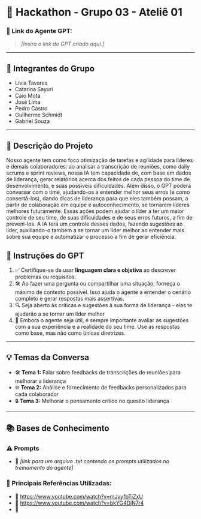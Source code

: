 # **🚀 Hackathon - Grupo 03 - Ateliê 01**

### **🔗 Link do Agente GPT:**  
> _[Insira o link do GPT criado aqui.]_

---

## **👥 Integrantes do Grupo**  
- Lívia Tavares
- Catarina Sayuri
- Caio Mota
- José Lima
- Pedro Castro
- Guilherme Schmidt
- Gabriel Souza
---

## **📄 Descrição do Projeto**  
 Nosso agente tem como foco otimização de tarefas e agilidade para líderes e demais colaboradores: ao analisar a transcrição de reuniões, como daily scrums e sprint reviews, nossa IA tem capacidade de, com base em dados de liderança, gerar relatórios acerca dos feitos de cada pessoa do time de desenvolvimento, e suas possíveis dificuldades. Além disso, o GPT poderá conversar com o time, ajudando-os a entender melhor seus erros (e como consertá-los), dando dicas de liderança para que eles também possam, a partir de colaboração em equipe e autoconhecimento, se tornarem líderes melhores futuramente.
Essas ações podem ajudar o líder a ter um maior controle de seu time, de suas dificuldades e de seus erros futuros, a fim de preveni-los. A IA terá um controle desses dados, fazendo sugestões ao líder, auxiliando-o também a se tornar um líder melhor ao entender mais sobre sua equipe e automatizar o processo a fim de gerar eficiência.

## **🤖 Instruções do GPT** 
1. ✅ Certifique-se de usar **linguagem clara e objetiva** ao descrever problemas ou requisitos.  
2. 🛠️ Ao fazer uma pergunta ou compartilhar uma situação, forneça o máximo de contexto possível. Isso ajuda o agente a entender o cenário completo e gerar respostas mais assertivas.
3. 🔍 Seja aberto às críticas e sugestões à sua forma de liderança - elas te ajudarão a se tornar um líder melhor
4. 🎯 Embora o agente seja útil, é sempre importante avaliar as sugestões com a sua experiência e a realidade do seu time. Use as respostas como base, mas não como únicas diretrizes.
---

## **💡 Temas da Conversa** 
- 🛠️ **Tema 1:** Falar sobre feedbacks de transcrições de reuniões para melhorar a liderança
- 🌐 **Tema 2:** Análise e fornecimento de feedbacks personalizados para cada colaborador
- 🔒 **Tema 3:** Melhorar o pensamento crítico no quesito liderança

---

## **📚 Bases de Conhecimento**  

### **⚠️ Prompts**
- 📗 _[link para um arquivo .txt contendo os prompts utilizados no treinamento do agente]_

### **📘 Principais Referências Utilizadas:**  
- 📗 https://www.youtube.com/watch?v=mJvyfbTiZxU
- 📙 https://www.youtube.com/watch?v=bkYG4DjN7r4
- 📕 
